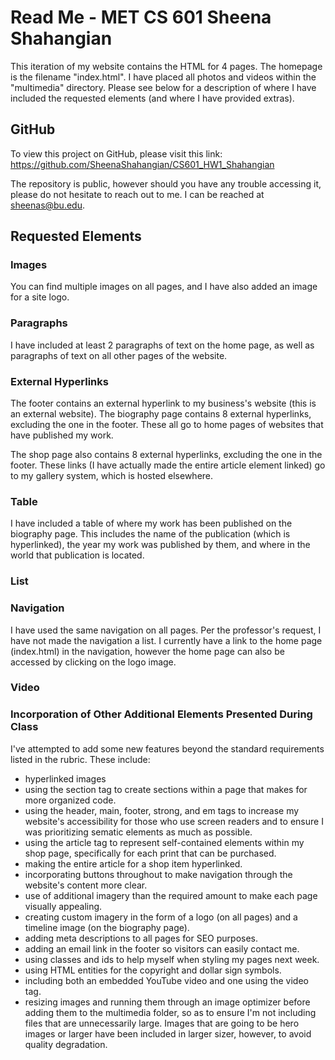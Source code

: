 # Read Me - MET CS 601 Sheena Shahangian

This iteration of my website contains the HTML for 4 pages. The homepage is the filename "index.html". I have placed all photos and videos within the "multimedia" directory. Please see below for a description of where I have included the requested elements (and where I have provided extras).

## GitHub

To view this project on GitHub, please visit this link: https://github.com/SheenaShahangian/CS601_HW1_Shahangian

The repository is public, however should you have any trouble accessing it, please do not hesitate to reach out to me. I can be reached at sheenas@bu.edu.

## Requested Elements

### Images

You can find multiple images on all pages, and I have also added an image for a site logo.

### Paragraphs

I have included at least 2 paragraphs of text on the home page, as well as paragraphs of text on all other pages of the website.

### External Hyperlinks

The footer contains an external hyperlink to my business's website (this is an external website). The biography page contains 8 external hyperlinks, excluding the one in the footer. These all go to home pages of websites that have published my work.

The shop page also contains 8 external hyperlinks, excluding the one in the footer. These links (I have actually made the entire article element linked) go to my gallery system, which is hosted elsewhere.

### Table

I have included a table of where my work has been published on the biography page. This includes the name of the publication (which is hyperlinked), the year my work was published by them, and where in the world that publication is located.

### List

### Navigation

I have used the same navigation on all pages. Per the professor's request, I have not made the navigation a list. I currently have a link to the home page (index.html) in the navigation, however the home page can also be accessed by clicking on the logo image. 

### Video

### Incorporation of Other Additional Elements Presented During Class

I've attempted to add some new features beyond the standard requirements listed in the rubric. These include: 
* hyperlinked images
* using the section tag to create sections within a page that makes for more organized code.
* using the header, main, footer, strong, and em tags to increase my website's accessibility for those who use screen readers and to ensure I was prioritizing sematic elements as much as possible.
* using the article tag to represent self-contained elements within my shop page, specifically for each print that can be purchased.
* making the entire article for a shop item hyperlinked.
* incorporating buttons throughout to make navigation through the website's content more clear.
* use of additional imagery than the required amount to make each page visually appealing.
* creating custom imagery in the form of a logo (on all pages) and a timeline image (on the biography page).
* adding meta descriptions to all pages for SEO purposes.
* adding an email link in the footer so visitors can easily contact me.
* using classes and ids to help myself when styling my pages next week.
* using HTML entities for the copyright and dollar sign symbols.
* including both an embedded YouTube video and one using the video tag.
* resizing images and running them through an image optimizer before adding them to the multimedia folder, so as to ensure I'm not including files that are unnecessarily large. Images that are going to be hero images or larger have been included in larger sizer, however, to avoid quality degradation.